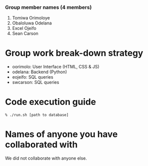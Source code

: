 
### Group member names (4 members)  
1. Tomiwa Orimoloye
2. Obaloluwa Odelana
3. Excel Ojeifo
4. Sean Carson

# Group work break-down strategy
- oorimolo: User Interface (HTML, CSS & JS)
- odelana: Backend (Python)
- eojeifo: SQL queries
- swcarson: SQL queries

# Code execution guide
```
% ./run.sh [path to database]
```

# Names of anyone you have collaborated with
We did not collaborate with anyone else.

